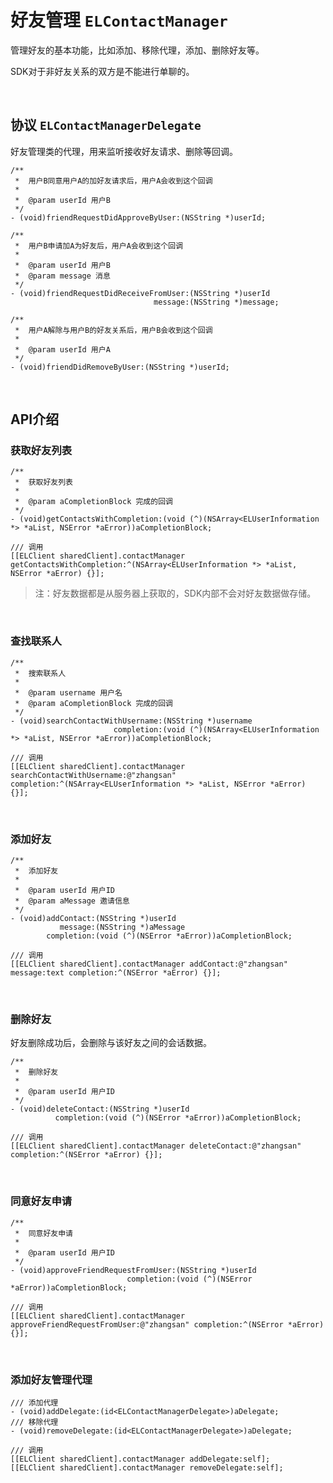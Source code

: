# 好友管理 `ELContactManager`

管理好友的基本功能，比如添加、移除代理，添加、删除好友等。

SDK对于非好友关系的双方是不能进行单聊的。

<br />

## 协议 `ELContactManagerDelegate`
好友管理类的代理，用来监听接收好友请求、删除等回调。

```objc
/**
 *  用户B同意用户A的加好友请求后，用户A会收到这个回调
 *
 *  @param userId 用户B
 */
- (void)friendRequestDidApproveByUser:(NSString *)userId;

/**
 *  用户B申请加A为好友后，用户A会收到这个回调
 *
 *  @param userId 用户B
 *  @param message 消息
 */
- (void)friendRequestDidReceiveFromUser:(NSString *)userId
                                message:(NSString *)message;

/**
 *  用户A解除与用户B的好友关系后，用户B会收到这个回调
 *
 *  @param userId 用户A
 */
- (void)friendDidRemoveByUser:(NSString *)userId;
```

<br />

## API介绍

### 获取好友列表

```objc
/**
 *  获取好友列表
 *
 *  @param aCompletionBlock 完成的回调
 */
- (void)getContactsWithCompletion:(void (^)(NSArray<ELUserInformation *> *aList, NSError *aError))aCompletionBlock;

/// 调用
[[ELClient sharedClient].contactManager getContactsWithCompletion:^(NSArray<ELUserInformation *> *aList, NSError *aError) {}];
```

> 注：好友数据都是从服务器上获取的，SDK内部不会对好友数据做存储。

<br />

### 查找联系人

```objc
/**
 *  搜索联系人
 *
 *  @param username 用户名
 *  @param aCompletionBlock 完成的回调
 */
- (void)searchContactWithUsername:(NSString *)username
                       completion:(void (^)(NSArray<ELUserInformation *> *aList, NSError *aError))aCompletionBlock;
                       
/// 调用
[[ELClient sharedClient].contactManager searchContactWithUsername:@"zhangsan" completion:^(NSArray<ELUserInformation *> *aList, NSError *aError) {}];
```

<br />

### 添加好友

```objc
/**
 *  添加好友
 *
 *  @param userId 用户ID
 *  @param aMessage 邀请信息
 */
- (void)addContact:(NSString *)userId
           message:(NSString *)aMessage
        completion:(void (^)(NSError *aError))aCompletionBlock;
        
/// 调用
[[ELClient sharedClient].contactManager addContact:@"zhangsan" message:text completion:^(NSError *aError) {}];
```

<br />

### 删除好友
好友删除成功后，会删除与该好友之间的会话数据。

```objc
/**
 *  删除好友
 *
 *  @param userId 用户ID
 */
- (void)deleteContact:(NSString *)userId
          completion:(void (^)(NSError *aError))aCompletionBlock;
          
/// 调用
[[ELClient sharedClient].contactManager deleteContact:@"zhangsan" completion:^(NSError *aError) {}];
```

<br />

### 同意好友申请

```objc
/**
 *  同意好友申请
 *
 *  @param userId 用户ID
 */
- (void)approveFriendRequestFromUser:(NSString *)userId
                          completion:(void (^)(NSError *aError))aCompletionBlock;
                          
/// 调用
[[ELClient sharedClient].contactManager approveFriendRequestFromUser:@"zhangsan" completion:^(NSError *aError) {}];
```

<br />

### 添加好友管理代理
```objc
/// 添加代理
- (void)addDelegate:(id<ELContactManagerDelegate>)aDelegate;
/// 移除代理
- (void)removeDelegate:(id<ELContactManagerDelegate>)aDelegate;

/// 调用
[[ELClient sharedClient].contactManager addDelegate:self];
[[ELClient sharedClient].contactManager removeDelegate:self];
```
